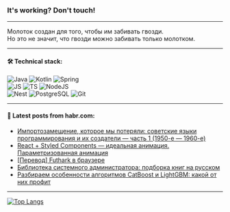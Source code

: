 ### It's working? Don't touch!

---
Молоток создан для того, чтобы им забивать гвозди. <br>
Но это не значит, что гвозди можно забивать только молотком.

---

#### 🛠️ Technical stack:

![Java](https://img.shields.io/badge/Java-informational?logo=Oracle&style=flat&logoColor=white&color=FF4500)
![Kotlin](https://img.shields.io/badge/Kotlin-informational?logo=Kotlin&style=flat&logoColor=white&color=774D97)
![Spring](https://img.shields.io/badge/SpringBoot-informational?logo=SpringBoot&style=flat&logoColor=white&color=6DB33F) <br>
![JS](https://img.shields.io/badge/JS-informational?logo=javaScript&style=flat&logoColor=black&color=F7Df1E)
![TS](https://img.shields.io/badge/TypeScript-informational?logo=typeScript&style=flat&logoColor=black&color=0667A8)
![NodeJS](https://img.shields.io/badge/NodeJS-informational?logo=node.js&style=flat&logoColor=white&color=70A760) <br>
![Nest](https://img.shields.io/badge/NestJS-informational?logo=NestJS&style=flat&logoColor=white&color=E0234E)
![PostgreSQL](https://img.shields.io/badge/PostgreSQL-informational?logo=PostgreSQL&style=flat&logoColor=white&color=DAA520)
![Git](https://img.shields.io/badge/Git-informational?logo=git&style=flat&logoColor=white&color=778899)

___

#### 💬 Latest posts from habr.com:

<!-- BLOG-POST-LIST:START -->
- [Импортозамещение, которое мы потеряли: советские языки программирования и их создатели — часть 1 &lpar;1950-е — 1960-е&rpar;](https://habr.com/ru/companies/eaeconsult/articles/751132/?utm_source=habrahabr&utm_medium=rss&utm_campaign=751132)
- [React + Styled Components — идеальная анимация. Параметризованная анимация](https://habr.com/ru/articles/751120/?utm_source=habrahabr&utm_medium=rss&utm_campaign=751120)
- [[Перевод] Futhark в браузере](https://habr.com/ru/companies/timeweb/articles/751106/?utm_source=habrahabr&utm_medium=rss&utm_campaign=751106)
- [Библиотека системного администратора: подборка книг на русском](https://habr.com/ru/companies/skillbox/articles/751112/?utm_source=habrahabr&utm_medium=rss&utm_campaign=751112)
- [Разбираем особенности алгоритмов CatBoost и LightGBM: какой от них профит](https://habr.com/ru/companies/tochka/articles/751012/?utm_source=habrahabr&utm_medium=rss&utm_campaign=751012)
<!-- BLOG-POST-LIST:END -->

---
[![Top Langs](https://github-readme-stats-git-master-advtsetting-gmailcom.vercel.app/api/top-langs/?username=zloylis&langs_count=10&hide_title=false&title_color=e6edf3&size_weight=0.5&count_weight=0.5&layout=compact&hide_border=true&theme=dracula)](https://github.com/zloylis)

<!-- ![GitHub stats](https://github-readme-stats-git-master-advtsetting-gmailcom.vercel.app/api?username=zloylis&show_icons=true&hide_border=true&theme=dracula&hide_title=true&include_all_commits=true&count_private=true&hide=contribs&hide_rank=true) -->
